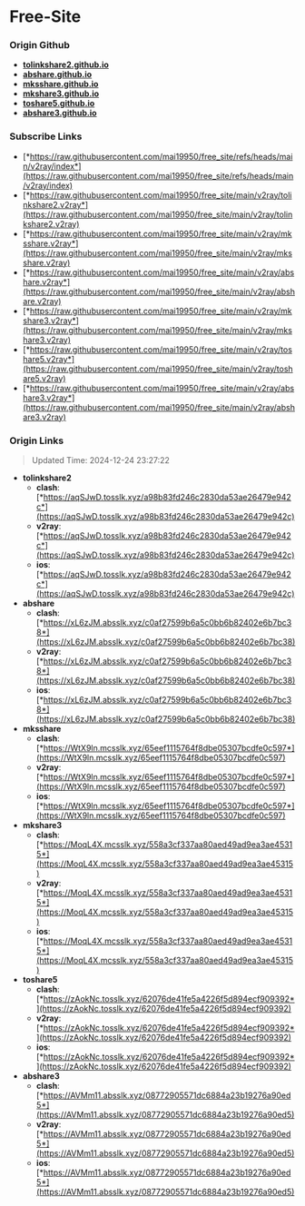 # Free-Site

### Origin Github

- [**tolinkshare2.github.io**](https://github.com/tolinkshare2/tolinkshare2.github.io)
- [**abshare.github.io**](https://github.com/abshare/abshare.github.io)
- [**mksshare.github.io**](https://github.com/mksshare/mksshare.github.io)
- [**mkshare3.github.io**](https://github.com/mkshare3/mkshare3.github.io)
- [**toshare5.github.io**](https://github.com/toshare5/toshare5.github.io)
- [**abshare3.github.io**](https://github.com/abshare3/abshare3.github.io)

### Subscribe Links

- [*https://raw.githubusercontent.com/mai19950/free_site/refs/heads/main/v2ray/index*](https://raw.githubusercontent.com/mai19950/free_site/refs/heads/main/v2ray/index)
- [*https://raw.githubusercontent.com/mai19950/free_site/main/v2ray/tolinkshare2.v2ray*](https://raw.githubusercontent.com/mai19950/free_site/main/v2ray/tolinkshare2.v2ray)
- [*https://raw.githubusercontent.com/mai19950/free_site/main/v2ray/mksshare.v2ray*](https://raw.githubusercontent.com/mai19950/free_site/main/v2ray/mksshare.v2ray)
- [*https://raw.githubusercontent.com/mai19950/free_site/main/v2ray/abshare.v2ray*](https://raw.githubusercontent.com/mai19950/free_site/main/v2ray/abshare.v2ray)
- [*https://raw.githubusercontent.com/mai19950/free_site/main/v2ray/mkshare3.v2ray*](https://raw.githubusercontent.com/mai19950/free_site/main/v2ray/mkshare3.v2ray)
- [*https://raw.githubusercontent.com/mai19950/free_site/main/v2ray/toshare5.v2ray*](https://raw.githubusercontent.com/mai19950/free_site/main/v2ray/toshare5.v2ray)
- [*https://raw.githubusercontent.com/mai19950/free_site/main/v2ray/abshare3.v2ray*](https://raw.githubusercontent.com/mai19950/free_site/main/v2ray/abshare3.v2ray)

### Origin Links

> Updated Time: 2024-12-24 23:27:22

- **tolinkshare2**
  - **clash**: [*https://aqSJwD.tosslk.xyz/a98b83fd246c2830da53ae26479e942c*](https://aqSJwD.tosslk.xyz/a98b83fd246c2830da53ae26479e942c)
  - **v2ray**: [*https://aqSJwD.tosslk.xyz/a98b83fd246c2830da53ae26479e942c*](https://aqSJwD.tosslk.xyz/a98b83fd246c2830da53ae26479e942c)
  - **ios**: [*https://aqSJwD.tosslk.xyz/a98b83fd246c2830da53ae26479e942c*](https://aqSJwD.tosslk.xyz/a98b83fd246c2830da53ae26479e942c)
- **abshare**
  - **clash**: [*https://xL6zJM.absslk.xyz/c0af27599b6a5c0bb6b82402e6b7bc38*](https://xL6zJM.absslk.xyz/c0af27599b6a5c0bb6b82402e6b7bc38)
  - **v2ray**: [*https://xL6zJM.absslk.xyz/c0af27599b6a5c0bb6b82402e6b7bc38*](https://xL6zJM.absslk.xyz/c0af27599b6a5c0bb6b82402e6b7bc38)
  - **ios**: [*https://xL6zJM.absslk.xyz/c0af27599b6a5c0bb6b82402e6b7bc38*](https://xL6zJM.absslk.xyz/c0af27599b6a5c0bb6b82402e6b7bc38)
- **mksshare**
  - **clash**: [*https://WtX9ln.mcsslk.xyz/65eef1115764f8dbe05307bcdfe0c597*](https://WtX9ln.mcsslk.xyz/65eef1115764f8dbe05307bcdfe0c597)
  - **v2ray**: [*https://WtX9ln.mcsslk.xyz/65eef1115764f8dbe05307bcdfe0c597*](https://WtX9ln.mcsslk.xyz/65eef1115764f8dbe05307bcdfe0c597)
  - **ios**: [*https://WtX9ln.mcsslk.xyz/65eef1115764f8dbe05307bcdfe0c597*](https://WtX9ln.mcsslk.xyz/65eef1115764f8dbe05307bcdfe0c597)
- **mkshare3**
  - **clash**: [*https://MoqL4X.mcsslk.xyz/558a3cf337aa80aed49ad9ea3ae45315*](https://MoqL4X.mcsslk.xyz/558a3cf337aa80aed49ad9ea3ae45315)
  - **v2ray**: [*https://MoqL4X.mcsslk.xyz/558a3cf337aa80aed49ad9ea3ae45315*](https://MoqL4X.mcsslk.xyz/558a3cf337aa80aed49ad9ea3ae45315)
  - **ios**: [*https://MoqL4X.mcsslk.xyz/558a3cf337aa80aed49ad9ea3ae45315*](https://MoqL4X.mcsslk.xyz/558a3cf337aa80aed49ad9ea3ae45315)
- **toshare5**
  - **clash**: [*https://zAokNc.tosslk.xyz/62076de41fe5a4226f5d894ecf909392*](https://zAokNc.tosslk.xyz/62076de41fe5a4226f5d894ecf909392)
  - **v2ray**: [*https://zAokNc.tosslk.xyz/62076de41fe5a4226f5d894ecf909392*](https://zAokNc.tosslk.xyz/62076de41fe5a4226f5d894ecf909392)
  - **ios**: [*https://zAokNc.tosslk.xyz/62076de41fe5a4226f5d894ecf909392*](https://zAokNc.tosslk.xyz/62076de41fe5a4226f5d894ecf909392)
- **abshare3**
  - **clash**: [*https://AVMm11.absslk.xyz/08772905571dc6884a23b19276a90ed5*](https://AVMm11.absslk.xyz/08772905571dc6884a23b19276a90ed5)
  - **v2ray**: [*https://AVMm11.absslk.xyz/08772905571dc6884a23b19276a90ed5*](https://AVMm11.absslk.xyz/08772905571dc6884a23b19276a90ed5)
  - **ios**: [*https://AVMm11.absslk.xyz/08772905571dc6884a23b19276a90ed5*](https://AVMm11.absslk.xyz/08772905571dc6884a23b19276a90ed5)

